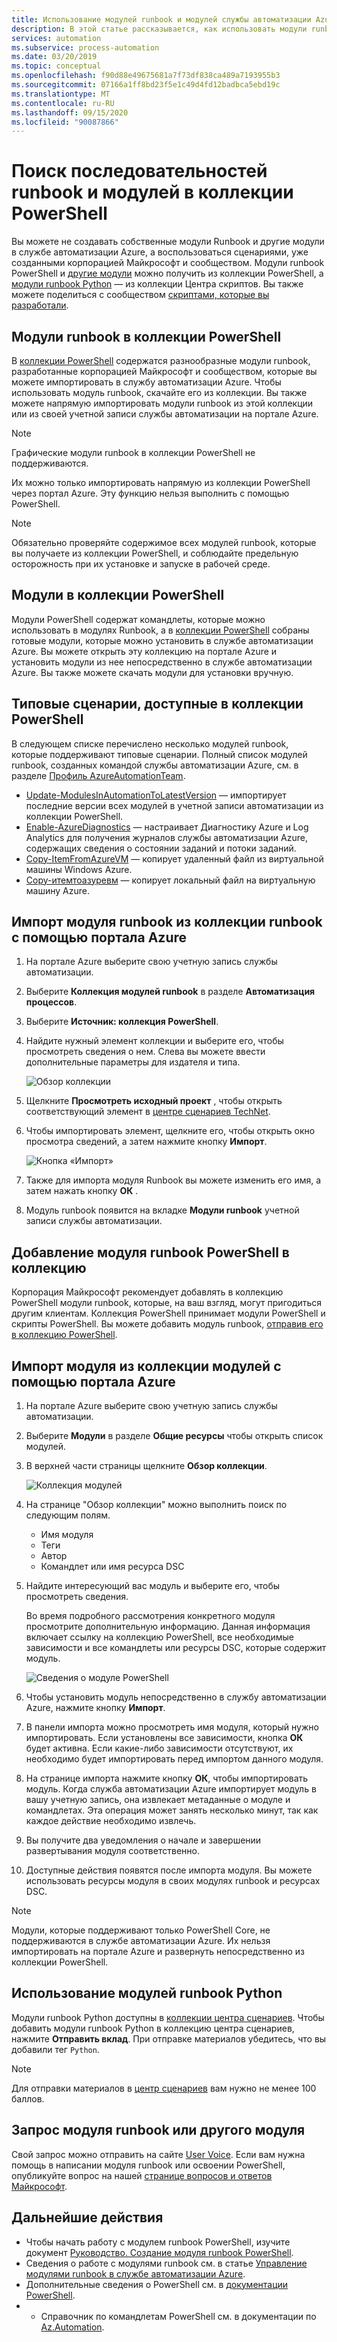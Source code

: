 ```yaml
---
title: Использование модулей runbook и модулей службы автоматизации Azure в коллекции PowerShell
description: В этой статье рассказывается, как использовать модули runbook и модули, разработанные Майкрософт и сообществом, в коллекции PowerShell.
services: automation
ms.subservice: process-automation
ms.date: 03/20/2019
ms.topic: conceptual
ms.openlocfilehash: f90d88e49675681a7f73df838ca489a7193955b3
ms.sourcegitcommit: 07166a1ff8bd23f5e1c49d4fd12badbca5ebd19c
ms.translationtype: MT
ms.contentlocale: ru-RU
ms.lasthandoff: 09/15/2020
ms.locfileid: "90087866"
---
```

# <a name="use-runbooks-and-modules-in-powershell-gallery"></a>Поиск последовательностей runbook и модулей в коллекции PowerShell

Вы можете не создавать собственные модули Runbook и другие модули в службе автоматизации Azure, а воспользоваться сценариями, уже созданными корпорацией Майкрософт и сообществом. Модули runbook PowerShell и [другие модули](#modules-in-powershell-gallery) можно получить из коллекции PowerShell, а [модули runbook Python](#use-python-runbooks) — из коллекции Центра скриптов. Вы также можете поделиться с сообществом [скриптами, которые вы разработали](#add-a-powershell-runbook-to-the-gallery). 

## <a name="runbooks-in-powershell-gallery"></a>Модули runbook в коллекции PowerShell

В [коллекции PowerShell](https://www.powershellgallery.com/packages) содержатся разнообразные модули runbook, разработанные корпорацией Майкрософт и сообществом, которые вы можете импортировать в службу автоматизации Azure. Чтобы использовать модуль runbook, скачайте его из коллекции. Вы также можете напрямую импортировать модули runbook из этой коллекции или из своей учетной записи службы автоматизации на портале Azure.

> [!NOTE]
> Графические модули runbook в коллекции PowerShell не поддерживаются.

Их можно только импортировать напрямую из коллекции PowerShell через портал Azure. Эту функцию нельзя выполнить с помощью PowerShell.

> [!NOTE]
> Обязательно проверяйте содержимое всех модулей runbook, которые вы получаете из коллекции PowerShell, и соблюдайте предельную осторожность при их установке и запуске в рабочей среде.

## <a name="modules-in-powershell-gallery"></a>Модули в коллекции PowerShell

Модули PowerShell содержат командлеты, которые можно использовать в модулях Runbook, а в [коллекции PowerShell](https://www.powershellgallery.com) собраны готовые модули, которые можно установить в службе автоматизации Azure. Вы можете открыть эту коллекцию на портале Azure и установить модули из нее непосредственно в службе автоматизации Azure. Вы также можете скачать модули для установки вручную.

## <a name="common-scenarios-available-in-powershell-gallery"></a>Типовые сценарии, доступные в коллекции PowerShell

В следующем списке перечислено несколько модулей runbook, которые поддерживают типовые сценарии. Полный список модулей runbook, созданных командой службы автоматизации Azure, см. в разделе [Профиль AzureAutomationTeam](https://www.powershellgallery.com/profiles/AzureAutomationTeam).

   * [Update-ModulesInAutomationToLatestVersion](https://www.powershellgallery.com/packages/Update-ModulesInAutomationToLatestVersion/) — импортирует последние версии всех модулей в учетной записи автоматизации из коллекции PowerShell.
   * [Enable-AzureDiagnostics](https://www.powershellgallery.com/packages/Enable-AzureDiagnostics/) — настраивает Диагностику Azure и Log Analytics для получения журналов службы автоматизации Azure, содержащих сведения о состоянии заданий и потоки заданий.
   * [Copy-ItemFromAzureVM](https://www.powershellgallery.com/packages/Copy-ItemFromAzureVM/) — копирует удаленный файл из виртуальной машины Windows Azure.
   * [Copy-итемтоазуревм](https://www.powershellgallery.com/packages/Copy-ItemToAzureVM/) — копирует локальный файл на виртуальную машину Azure.

## <a name="import-a-powershell-runbook-from-the-runbook-gallery-with-the-azure-portal"></a>Импорт модуля runbook из коллекции runbook с помощью портала Azure

1. На портале Azure выберите свою учетную запись службы автоматизации.
2. Выберите **Коллекция модулей runbook** в разделе **Автоматизация процессов**.
3. Выберите **Источник: коллекция PowerShell**.
4. Найдите нужный элемент коллекции и выберите его, чтобы просмотреть сведения о нем. Слева вы можете ввести дополнительные параметры для издателя и типа.

   ![Обзор коллекции](media/automation-runbook-gallery/browse-gallery.png)

5. Щелкните **Просмотреть исходный проект** , чтобы открыть соответствующий элемент в [центре сценариев TechNet](https://gallery.technet.microsoft.com/).
6. Чтобы импортировать элемент, щелкните его, чтобы открыть окно просмотра сведений, а затем нажмите кнопку **Импорт**.

   ![Кнопка «Импорт»](media/automation-runbook-gallery/gallery-item-detail.png)

7. Также для импорта модуля Runbook вы можете изменить его имя, а затем нажать кнопку **ОК** .
8. Модуль runbook появится на вкладке **Модули runbook** учетной записи службы автоматизации.

## <a name="add-a-powershell-runbook-to-the-gallery"></a>Добавление модуля runbook PowerShell в коллекцию

Корпорация Майкрософт рекомендует добавлять в коллекцию PowerShell модули runbook, которые, на ваш взгляд, могут пригодиться другим клиентам. Коллекция PowerShell принимает модули PowerShell и скрипты PowerShell. Вы можете добавить модуль runbook, [отправив его в коллекцию PowerShell](/powershell/scripting/gallery/how-to/publishing-packages/publishing-a-package).

## <a name="import-a-module-from-the-module-gallery-with-the-azure-portal"></a>Импорт модуля из коллекции модулей с помощью портала Azure

1. На портале Azure выберите свою учетную запись службы автоматизации.
2. Выберите **Модули** в разделе **Общие ресурсы** чтобы открыть список модулей.
3. В верхней части страницы щелкните **Обзор коллекции**.

   ![Коллекция модулей](media/automation-runbook-gallery/modules-blade.png)

4. На странице "Обзор коллекции" можно выполнить поиск по следующим полям.

   * Имя модуля
   * Теги
   * Автор
   * Командлет или имя ресурса DSC

5. Найдите интересующий вас модуль и выберите его, чтобы просмотреть сведения.

   Во время подробного рассмотрения конкретного модуля просмотрите дополнительную информацию. Данная информация включает ссылку на коллекцию PowerShell, все необходимые зависимости и все командлеты или ресурсы DSC, которые содержит модуль.

   ![Сведения о модуле PowerShell](media/automation-runbook-gallery/gallery-item-details-blade.png)

6. Чтобы установить модуль непосредственно в службу автоматизации Azure, нажмите кнопку **Импорт**.
7. В панели импорта можно просмотреть имя модуля, который нужно импортировать. Если установлены все зависимости, кнопка **ОК** будет активна. Если какие-либо зависимости отсутствуют, их необходимо будет импортировать перед импортом данного модуля.
8. На странице импорта нажмите кнопку **ОК**, чтобы импортировать модуль. Когда служба автоматизации Azure импортирует модуль в вашу учетную запись, она извлекает метаданные о модуле и командлетах. Эта операция может занять несколько минут, так как каждое действие необходимо извлечь.
9. Вы получите два уведомления о начале и завершении развертывания модуля соответственно.
10. Доступные действия появятся после импорта модуля. Вы можете использовать ресурсы модуля в своих модулях runbook и ресурсах DSC.

> [!NOTE]
> Модули, которые поддерживают только PowerShell Core, не поддерживаются в службе автоматизации Azure. Их нельзя импортировать на портале Azure и развернуть непосредственно из коллекции PowerShell.

## <a name="use-python-runbooks"></a>Использование модулей runbook Python

Модули runbook Python доступны в [ коллекции центра сценариев](https://gallery.technet.microsoft.com/scriptcenter/site/search?f%5B0%5D.Type=RootCategory&f%5B0%5D.Value=WindowsAzure&f%5B1%5D.Type=ProgrammingLanguage&f%5B1%5D.Value=Python&f%5B1%5D.Text=Python&sortBy=Date&username=). Чтобы добавить модули runbook Python в коллекцию центра сценариев, нажмите **Отправить вклад**. При отправке материалов убедитесь, что вы добавили тег `Python`.

> [!NOTE]
> Для отправки материалов в [центр сценариев](https://gallery.technet.microsoft.com/scriptcenter) вам нужно не менее 100 баллов.

## <a name="request-a-runbook-or-module"></a>Запрос модуля runbook или другого модуля

Свой запрос можно отправить на сайте [User Voice](https://feedback.azure.com/forums/246290-azure-automation/).  Если вам нужна помощь в написании модуля runbook или освоении PowerShell, опубликуйте вопрос на нашей [странице вопросов и ответов Майкрософт](/answers/topics/azure-automation.html).

## <a name="next-steps"></a>Дальнейшие действия

* Чтобы начать работу с модулем runbook PowerShell, изучите документ [Руководство. Создание модуля runbook PowerShell](learn/automation-tutorial-runbook-textual-powershell.md).
* Сведения о работе с модулями runbook см. в статье [Управление модулями runbook в службе автоматизации Azure](manage-runbooks.md).
* Дополнительные сведения о PowerShell см. в [документации PowerShell](/powershell/scripting/overview).
* * Справочник по командлетам PowerShell см. в документации по [Az.Automation](/powershell/module/az.automation/?view=azps-3.7.0#automation).

